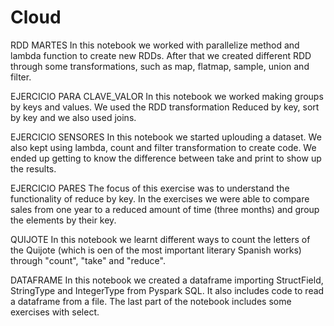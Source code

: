 # Cloud
RDD MARTES
In this notebook we worked with parallelize method and lambda function to create new RDDs. After that we created different RDD through some transformations, such as map, flatmap, sample, union and filter.

EJERCICIO PARA CLAVE_VALOR
In this notebook we worked making groups by keys and values. We used the RDD transformation Reduced by key, sort by key and we also used joins.

EJERCICIO SENSORES
In this notebook we started uplouding a dataset. We also kept using lambda, count and filter transformation to create code. We ended up getting to know the difference between take and print to show up the results. 

EJERCICIO PARES 
The focus of this exercise was to understand the functionality of reduce by key. In the exercises we were able to compare sales from one year to a reduced amount of time (three months) and group the elements by their key.

QUIJOTE
In this notebook we learnt different ways to count the letters of the Quijote (which is oen of the most important literary Spanish works) through "count", "take" and "reduce".

DATAFRAME
In this notebook we created a dataframe importing StructField, StringType and IntegerType from Pyspark SQL. It also includes code to read a dataframe from a file. The last part of the notebook includes some exercises with select.

